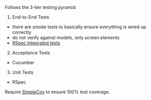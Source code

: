 Follows the 3-tier testing pyramid:

1. End-to-End Tests
  - there are smoke tests to basically ensure everything is wired up correctly
  - do not verify against models, only screen elements
  - [RSpec Integrated tests](https://robots.thoughtbot.com/rspec-integration-tests-with-capybara)
2. Acceptance Tests
  - Cucumber
3. Unit Tests
  - RSpec

Require [SimpleCov](https://github.com/colszowka/simplecov) to ensure 100% test coverage.
